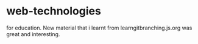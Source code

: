 # web-technologies
for education.
New material that i learnt from learngitbranching.js.org was great and interesting.
